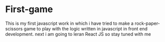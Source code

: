 # First-game
This is my first javascript work in which i have tried to make a rock-paper-scissors game to play with the logic written in javascript in front end development.
next i am going to leran React JS so stay tuned with me
